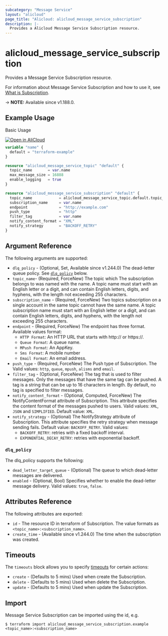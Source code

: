```yaml
---
subcategory: "Message Service"
layout: "alicloud"
page_title: "Alicloud: alicloud_message_service_subscription"
description: |-
  Provides a Alicloud Message Service Subscription resource.
---
```


# alicloud_message_service_subscription

Provides a Message Service Subscription resource.



For information about Message Service Subscription and how to use it, see [What is Subscription](https://www.alibabacloud.com/help/en/mns/developer-reference/api-mns-open-2022-01-19-subscribe).

-> **NOTE:** Available since v1.188.0.

## Example Usage

Basic Usage

<div style="display: block;margin-bottom: 40px;"><div class="oics-button" style="float: right;position: absolute;margin-bottom: 10px;">
  <a href="https://api.aliyun.com/terraform?resource=alicloud_message_service_subscription&exampleId=0c87558b-ba9d-70e9-726a-e079c2e192a76e7dbaf5&activeTab=example&spm=docs.r.message_service_subscription.0.0c87558bba&intl_lang=EN_US" target="_blank">
    <img alt="Open in AliCloud" src="https://img.alicdn.com/imgextra/i1/O1CN01hjjqXv1uYUlY56FyX_!!6000000006049-55-tps-254-36.svg" style="max-height: 44px; max-width: 100%;">
  </a>
</div></div>

```terraform
variable "name" {
  default = "terraform-example"
}

resource "alicloud_message_service_topic" "default" {
  topic_name       = var.name
  max_message_size = 16888
  enable_logging   = true
}

resource "alicloud_message_service_subscription" "default" {
  topic_name            = alicloud_message_service_topic.default.topic_name
  subscription_name     = var.name
  endpoint              = "http://example.com"
  push_type             = "http"
  filter_tag            = var.name
  notify_content_format = "XML"
  notify_strategy       = "BACKOFF_RETRY"
}
```

## Argument Reference

The following arguments are supported:
* `dlq_policy` - (Optional, Set, Available since v1.244.0) The dead-letter queue policy. See [`dlq_policy`](#dlq_policy) below.
* `topic_name`- (Required, ForceNew) The topic which The subscription belongs to was named with the name. A topic name must start with an English letter or a digit, and can contain English letters, digits, and hyphens, with the length not exceeding 255 characters.
* `subscription_name` - (Required, ForceNew) Two topics subscription on a single account in the same topic cannot have the same name. A topic subscription name must start with an English letter or a digit, and can contain English letters, digits, and hyphens, with the length not exceeding 255 characters.
* `endpoint` - (Required, ForceNew) The endpoint has three format. Available values format:
  - `HTTP Format`: An HTTP URL that starts with http:// or https://.
  - `Queue Format`: A queue name.
  - `MPush Format`: An AppKey.
  - `Sms Format`: A mobile number
  - `Email Format`: An email address.
* `push_type` - (Required, ForceNew) The Push type of Subscription. The Valid values: `http`, `queue`, `mpush`, `alisms` and `email`.
* `filter_tag` - (Optional, ForceNew) The tag that is used to filter messages. Only the messages that have the same tag can be pushed. A tag is a string that can be up to 16 characters in length. By default, no tag is specified to filter messages.
* `notify_content_format` - (Optional, Computed, ForceNew) The NotifyContentFormat attribute of Subscription. This attribute specifies the content format of the messages pushed to users. Valid values: `XML`, `JSON` and `SIMPLIFIED`. Default value: `XML`.
* `notify_strategy` - (Optional) The NotifyStrategy attribute of Subscription. This attribute specifies the retry strategy when message sending fails. Default value: `BACKOFF_RETRY`. Valid values:
  - `BACKOFF_RETRY`: retries with a fixed backoff interval.
  - `EXPONENTIAL_DECAY_RETRY`: retries with exponential backoff.

### `dlq_policy`

The dlq_policy supports the following:
* `dead_letter_target_queue` - (Optional) The queue to which dead-letter messages are delivered.
* `enabled` - (Optional, Bool) Specifies whether to enable the dead-letter message delivery. Valid values: `true`, `false`.

## Attributes Reference

The following attributes are exported:
* `id` - The resource ID in terraform of Subscription. The value formats as `<topic_name>:<subscription_name>`.
* `create_time` - (Available since v1.244.0) The time when the subscription was created.

## Timeouts

The `timeouts` block allows you to specify [timeouts](https://developer.hashicorp.com/terraform/language/resources/syntax#operation-timeouts) for certain actions:
* `create` - (Defaults to 5 mins) Used when create the Subscription.
* `delete` - (Defaults to 5 mins) Used when delete the Subscription.
* `update` - (Defaults to 5 mins) Used when update the Subscription.

## Import

Message Service Subscription can be imported using the id, e.g.

```shell
$ terraform import alicloud_message_service_subscription.example <topic_name>:<subscription_name>
```
